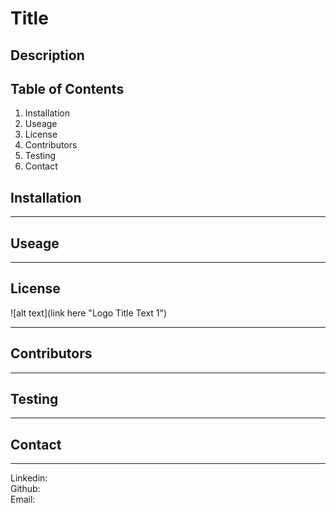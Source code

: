 # Title

## Description

## Table of Contents

1. Installation
2. Useage
3. License
4. Contributors
5. Testing
6. Contact

## Installation

---

## Useage

---

## License

![alt text](link here "Logo Title Text 1")

---

## Contributors

---

## Testing

---

## Contact

---

Linkedin:<br>
Github:<br>
Email:<br>
